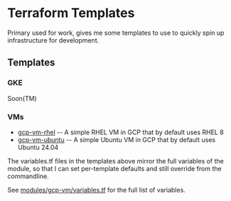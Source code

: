 # Terraform Templates

Primary used for work, gives me some templates to use to quickly spin up infrastructure for development.

## Templates

### GKE

Soon(TM)

### VMs

- [gcp-vm-rhel](./gcp-vm-rhel) -- A simple RHEL VM in GCP that by default uses RHEL 8
- [gcp-vm-ubuntu](./gcp-vm-ubuntu) -- A simple Ubuntu VM in GCP that by default uses Ubuntu 24.04

The variables.tf files in the templates above mirror the full variables of the module, so that 
I can set per-template defaults and still override from the commandline.

See [modules/gcp-vm/variables.tf](./modules/gcp-vm/variables.tf) for the full list of variables.
